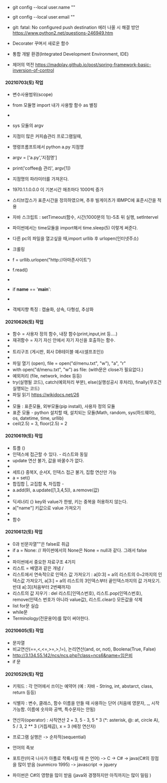 - git config --local user.name ""
- git config --local user.email "" 

- git: fatal: No configured push destination 에러 나올 시 해결 방안
  https://www.python2.net/questions-246949.htm 

- Decorater 꾸며서 새로운 함수
- 통합 개발 환경(Integrated Development Environment, IDE)

- 제어의 역전 https://madplay.github.io/post/spring-framework-basic-inversion-of-control

#### 20210703(토) 작업
- 변수사용범위(scope)
- from 모듈명 import 내가 사용할 함수 as 별칭
- 
- sys 모듈의 argv 
- 지점이 많은 커피숍관리 프로그램일때,
- 명령프롬프트에서 python a.py 지점명
- argv = ['a.py','지점명']
- print('coffee숍 관리', argv[1])
- 지점명의 파라미터를 가져온다.
- 1970.1.1.0.0.0 이 기본시간 매초마다 1000씩 증가
- 스티브잡스가 표준시간을 정의하였으며, 추후 빌게이츠가 IBMPC에 표준시간을 적용

- 자바 스크립트 : setTimeout(함수, 시간(1000분의 1))-5초 뒤 실행, setIntervel 
- 파이썬에서는 time모듈을 import해서 time.sleep(5) 이렇게 써준다.
- 다른 pc의 파일을 열고싶을 때,import urllib 후 urlopen(인터넷주소)
- 크롤링
- f = urllib.urlopen("http://아마존사이트")
- f.read() 
- 
- if __name__ == '__main__':
- 
- 객체지향 특징 : 캡슐화, 상속, 다형성, 추상화

#### 20210626(토) 작업
- 함수 = 사용자 정의 함수, 내장 함수(print,input,int 등....)
- 재귀함수 = 자기 자신 안에서 자기 자신을 호출하는 함수.
- 
- 트리구조 (게시판, 회사 DB테이블 예시(셀프조인))
- 
- 파일 열기 (open), file = open("d/menu.txt", "w"), "a", "r"
- with open("d/menu.txt", "w") as file: (with문은 close가 필요없다.)
- 예외처리 (file, network, index 등등)
- try(실행될 코드), catch(예외처리 부분), else(실행성공시 후처리), finally(무조건 실행되는 코드)
- 파일 읽기 https://wikidocs.net/26
- 
- 모듈 : 표준모듈, 외부모듈(pip install), 사용자 정의 모듈
- 표준 모듈 - python 설치할 때, 설치되는 모듈(Math, random, sys(하드웨어), os, datetime, time, urllib)
-  ceil(2.5) = 3, floor(2.5) = 2

#### 20210619(토) 작업
- 튜플 () 
- 인덱스에 접근할 수 있다. - 리스트와 동일
- update 연산 불가, 값을 바꿀수가 없다.
- 
- 세트{} 중복X, 순서X, 인덱스 접근 불가, 집합 연산만 가능
- a = set()
- 합집합 |, 교집합 &, 차집합 - 
- a.add(9), a.update([1,3,4,5]), a.remove(값)
- 
- 딕셔너리 {} key와 value가 한쌍, 키는 중복을 허용하지 않는다.
- a["name"] 키값으로 value 가져오기
- 
- 함수


#### 20210612(토) 작업
- 0과 빈문자열""은 false로 취급
- if a = None: // 파이썬에서의 None은 None = null과 같다. 그래서 false
- 
- 파이썬에서 중요한 자료구조 4가지
- 리스트 = 배열과 같은 개념 / 
- 리스트에서 연속적으로 인덱스 값 가져오기 : a[0:3] = a의 리스트의 0~2까지의 인덱스값 가져오기, a[3:] = a의 리스트의 3인덱스부터 끝인덱스까지의 값 가져오기. 반대 a[:3](처음부터 2번째까지)
- 리스트의 값 지우기 : del 리스트[인덱스번호), 리스트.pop(인덱스번호), remove(인덱스 번호가 아니라 value값), 리스트.clear() 모든값을 삭제
- list for문 실습
- while문
- Terminology(전문용어)를 많이 써야한다.


#### 20210605(토) 작업
- 문자열
- 비교연산(==,<,<=,>=,>,!=), 논리연산(and, or, not), Boolena(True, False)
- http://3.134.55.142/ncs/ncs.php?class=ncs6&name=임은비
- if 문 


#### 20210529(토) 작업
- 키워드 : 각 언어에서 쓰이는 예약어 (예 : 자바 - String, int, abstarct, class, return 등등)
- 식별자 : 변수, 클래스, 함수 이름을 만들 때 사용하는 단어 (처음에 영문자, _, 시작 가능함. 이름에 숫자와 공백, 특수문자는 안됨)
- 연산자(operator) : 사칙연산 2 + 3, 5 - 3, 5 * 3 (*: asterisk, @: at, circle A), 5 / 3, 2 ** 3 (거듭제곱), x = 3 (배정 연산자)
- 프로그램 실행은 -> 순차적(sequential) 


- 언어의 족보
- 포트란(미국 나사가 아폴로 착륙시킬 때 쓴 언어) -> C -> C# -> java(C#의 장점을 많이 받음 (sunmicro 1995) -> javascript -> jquery
- 파이썬은 C#의 영향을 많이 받음 (java와 경쟁하지만 아직까지는 많이 밀림 )